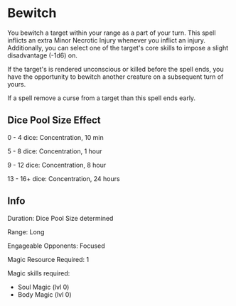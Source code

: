 # Bewitch

You bewitch a target within your range as a part of your turn. This spell inflicts an extra Minor Necrotic Injury whenever you inflict an injury. Additionally, you can select one of the target's core skills to impose a slight disadvantage (-1d6) on.

If the target's is rendered unconscious or killed before the spell ends, you have the opportunity to bewitch another creature on a subsequent turn of yours.

If a spell remove a curse from a target than this spell ends early.

## Dice Pool Size Effect

0 -  4 dice: Concentration, 10 min

5 -  8 dice: Concentration, 1 hour

9 - 12 dice: Concentration, 8 hour

13 - 16+ dice:  Concentration, 24 hours

## Info

Duration: Dice Pool Size determined

Range: Long

Engageable Opponents: Focused

Magic Resource Required: 1

Magic skills required:

- Soul Magic (lvl 0)
- Body Magic (lvl 0)
